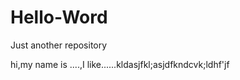 # Hello-Word
Just another repository








hi,my name is ....,I like......kldasjfkl;asjdfkndcvk;ldhf'jf

